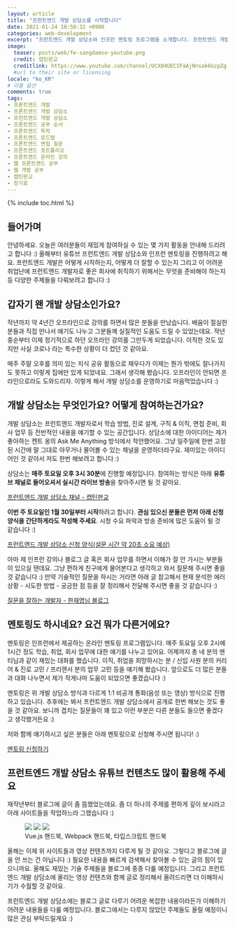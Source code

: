 ```yaml
---
layout: article
title: "프런트엔드 개발 상담소를 시작합니다"
date: 2021-01-24 10:50:32 +0900
categories: web-development
excerpt: "프런트엔드 개발 상담소와 인프런 멘토링 프로그램을 소개합니다. 프런트엔드 개발 구직, 이직, 진로 설계, 고민에 대해서 얘기해봐요."
image:
  teaser: posts/web/fe-sangdamso-youtube.png
  credit: 캡틴판교
  creditlink: https://www.youtube.com/channel/UCX04UECIFaAjNnsak6GzpZg
  #url to their site or licensing
locale: "ko_KR"
# 리플 옵션
comments: true
tags:
- 프론트엔드 개발
- 프론트엔드 개발 상담소
- 프런트엔드 개발 상담소
- 프론트엔드 공부 순서
- 프론트엔드 독학
- 프론트엔드 로드맵
- 프론트엔드 면접 질문
- 프론트엔드 포트폴리오
- 프론트엔드 온라인 강의
- 웹 프론트엔드 공부
- 웹 개발 공부
- 캡틴판교
- 장기효
---
```

{% include toc.html %}

## 들어가며

안녕하세요. 오늘은 여러분들이 재밌게 참여하실 수 있는 몇 가지 활동을 안내해 드리려고 합니다 :) 올해부터 유튜브 프런트엔드 개발 상담소와 인프런 멘토링을 진행하려고 해요. 프런트엔드 개발은 어떻게 시작하는지, 어떻게 더 잘할 수 있는지 그리고 이 어려운 취업난에 프런트엔드 개발자로 좋은 회사에 취직하기 위해서는 무엇을 준비해야 하는지 등 다양한 주제들을 다뤄보려고 합니다 :)

## 갑자기 왠 개발 상담소인가요?

작년까지 약 4년간 오프라인으로 강의를 하면서 많은 분들을 만났습니다. 배움이 절실한 분들과 직접 만나서 얘기도 나누고 그분들께 실질적인 도움도 드릴 수 있었는데요. 작년 중순부터 이제 정기적으로 하던 오프라인 강의를 그만두게 되었습니다. 이직한 것도 있지만 사실 코로나 라는 특수한 상황이 더 컸던 것 같아요.

매주 주말 오후를 의미 있는 지식 공유 활동으로 채우다가 이제는 뭔가 밖에도 잘나가지도 못하고 이렇게 집에만 있게 되었네요. 그래서 생각해 봤습니다. 오프라인이 안되면 온라인으로라도 도와드리자. 이렇게 해서 개발 상담소를 운영하기로 마음먹었습니다 :)

## 개발 상담소는 무엇인가요? 어떻게 참여하는건가요?

개발 상담소는 프런트엔드 개발자로서 학습 방법, 진로 설계, 구직 & 이직, 면접 준비, 회사 업무 등 전반적인 내용을 얘기할 수 있는 공간입니다. 상담소에 대한 아이디어는 제가 좋아하는 켄트 옹의 Ask Me Anything 방식에서 착안했어요. 그냥 일주일에 한번 고정된 시간에 말 그대로 아무거나 물어볼 수 있는 채널을 운영하더라구요. 재미있는 아이디어인 것 같아서 저도 한번 해보려고 합니다 :)

상담소는 **매주 토요일 오후 3시 30분**에 진행할 예정입니다. 참여하는 방식은 아래 **유튜브 채널로 들어오셔서 실시간 라이브 방송**을 찾아주시면 될 것 같아요.

<a href="https://www.youtube.com/channel/UCX04UECIFaAjNnsak6GzpZg" target="_blank">프런트엔드 개발 상담소 채널 - 캡틴판교</a>

**이번 주 토요일인 1월 30일부터 시작**하려고 합니다. **관심 있으신 분들은 먼저 아래 신청 양식을 간단하게라도 작성해 주세요**. 시청 수요 파악과 방송 준비에 많은 도움이 될 것 같습니다 :)

<a href="https://forms.gle/Ri6Ay5Z8X8cDf8Hk8" target="_blank">프런트엔드 개발 상담소 신청 양식(설문 시간 약 20초 소요 예상)</a>

아마 제 인프런 강의나 블로그 글 혹은 회사 업무를 하면서 이해가 잘 안 가시는 부분들이 있으실 텐데요. 그냥 편하게 친구에게 물어본다고 생각하고 와서 질문해 주시면 좋을 것 같습니다 :) 만약 기술적인 질문을 하시는 거라면 아래 글 참고해서 현재 분석한 에러 상황 - 시도한 방법 - 궁금한 점 등을 잘 정리해서 전달해 주시면 좋을 것 같습니다 :)

<a href="https://jbee.io/essay/good_questionor/" target="_blank">질문을 잘하는 개발자 - 한재엽님 블로그</a>

## 멘토링도 하시네요? 요건 뭐가 다른거에요?

멘토링은 인프런에서 제공하는 온라인 멘토링 프로그램입니다. 매주 토요일 오후 2시에 1시간 정도 학습, 취업, 회사 업무에 대한 얘기를 나누고 있어요. 어제까지 총 네 분의 멘티님과 같이 재밌는 대화를 했습니다. 이직, 취업을 희망하시는 분 / 신입 사원 분의 커리어 & 진로 고민 / 프리랜서 분의 업무 고민 등을 얘기해 봤습니다. 앞으로도 더 많은 분들과 대화 나누면서 제가 작게나마 도움이 되었으면 좋겠습니다 :)

멘토링은 위 개발 상담소 방식과 다르게 1:1 비공개 통화(음성 또는 영상) 방식으로 진행하고 있습니다. 추후에는 봐서 프런트엔드 개발 상담소에서 공개로 한번 해보는 것도 좋을 것 같아요. 보니까 겹치는 질문들이 꽤 있고 이런 부분은 다른 분들도 들으면 좋겠다고 생각했거든요 :)

저와 함께 얘기하시고 싶은 분들은 아래 멘토링으로 신청해 주시면 됩니다! :)

<a href="https://www.inflearn.com/users/@captain" target="_blank">멘토링 신청하기</a>

## 프런트엔드 개발 상담소 유튜브 컨텐츠도 많이 활용해 주세요

재작년부터 블로그에 글이 좀 뜸했었는데요. 좀 더 하나의 주제를 편하게 깊이 보시라고 아래 사이트들을 작업하느라 그랬습니다 :)

<figure class="third">
	<a href="https://joshua1988.github.io/vue-camp/" target="_blank"><img src="{{ site.url }}/images/posts/web/vuejs/cracking-vuejs.png"></a>
	<a href="https://joshua1988.github.io/webpack-guide/" target="_blank"><img src="{{ site.url }}/images/posts/web/webpack/webpack-guide.png"></a>
	<a href="https://joshua1988.github.io/ts/" target="_blank"><img src="{{ site.url }}/images/posts/web/typescript/ts-handbook.png"></a>
	<figcaption>Vue.js 핸드북, Webpack 핸드북, 타입스크립트 핸드북</figcaption>
</figure>

올해는 이제 위 사이트들과 영상 컨텐츠까지 다루게 될 것 같아요. 그렇다고 블로그에 글을 안 쓰는 건 아닙니다 :) 필요한 내용을 빠르게 검색해서 찾아볼 수 있는 글의 힘이 있으니까요. 올해도 재밌는 기술 주제들을 블로그에 종종 다룰 예정입니다. 그리고 프런트엔드 개발 상담소에 올리는 영상 컨텐츠와 함께 글로 정리해서 올려드리면 더 이해하시기가 수월할 것 같아요.

프런트엔드 개발 상담소에는 블로그 글로 다루기 어려운 복잡한 내용이라든가 이해하기 어려운 내용들을 다룰 예정입니다. 블로그에서는 다루지 않았던 주제들도 올릴 예정이니 많은 관심 부탁드릴게요 :)
